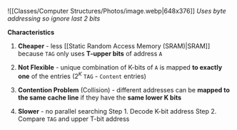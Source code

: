 ![[Classes/Computer Structures/Photos/image.webp|648x376]]
*Uses byte addressing so ignore last 2 bits*

**Characteristics**
1. **Cheaper** - less [[Static Random Access Memory (SRAM)|SRAM]] because `TAG` only uses **T-upper bits** of address `A`

2. **Not Flexible** - unique combination of K-bits of `A` is mapped **to exactly one** of the entries ($2^K$ `TAG` - `Content` entries)

3. **Contention Problem** (Collision) - different addresses can be **mapped to the same cache line** if they have the **same lower K bits**

4. **Slower** - no parallel searching
	Step 1. Decode K-bit address
	Step 2. Compare `TAG` and upper T-bit address 